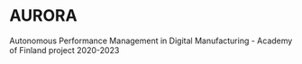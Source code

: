 # AURORA
Autonomous Performance Management in Digital Manufacturing - Academy of Finland project 2020-2023
